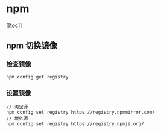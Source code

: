 
# npm 
[[toc]]

## npm 切换镜像

### 检查镜像
```shell
npm config get registry
```

### 设置镜像
```shell
// 淘宝源
npm config set registry https://registry.npmmirror.com/
// 境外源
npm config set registry https://registry.npmjs.org/
```